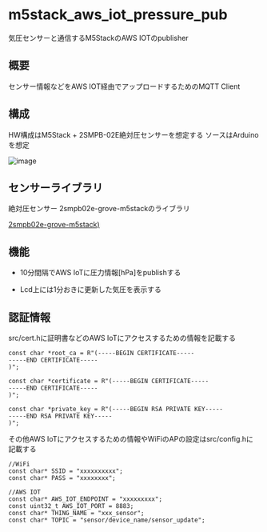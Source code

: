 # m5stack_aws_iot_pressure_pub
気圧センサーと通信するM5StackのAWS IOTのpublisher

## 概要
センサー情報などをAWS IOT経由でアップロードするためのMQTT Client

## 構成
HW構成はM5Stack + 2SMPB-02E絶対圧センサーを想定する
ソースはArduinoを想定

![image](https://user-images.githubusercontent.com/20053970/170853366-0058c24d-4f6b-4d95-bb21-c6a038afb3e6.png)

## センサーライブラリ
絶対圧センサー 2smpb02e-grove-m5stackのライブラリ

[2smpb02e-grove-m5stack)](https://github.com/omron-devhub/2smpb02e-grove-m5stack)



## 機能
- 10分間隔でAWS IoTに圧力情報[hPa]をpublishする

- Lcd上には1分おきに更新した気圧を表示する

## 認証情報
src/cert.hに証明書などのAWS IoTにアクセスするための情報を記載する

```
const char *root_ca = R"(-----BEGIN CERTIFICATE-----
-----END CERTIFICATE-----
)";

const char *certificate = R"(-----BEGIN CERTIFICATE-----
-----END CERTIFICATE-----
)";

const char *private_key = R"(-----BEGIN RSA PRIVATE KEY-----
-----END RSA PRIVATE KEY-----
)";
```

その他AWS IoTにアクセスするための情報やWiFiのAPの設定はsrc/config.hに記載する

```
//WiFi
const char* SSID = "xxxxxxxxxx";
const char* PASS = "xxxxxxxx";

//AWS IOT
const char* AWS_IOT_ENDPOINT = "xxxxxxxxx";
const uint32_t AWS_IOT_PORT = 8883;
const char* THING_NAME = "xxx_sensor";
const char* TOPIC = "sensor/device_name/sensor_update";
```
